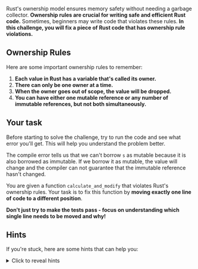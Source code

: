 Rust's ownership model ensures memory safety without needing a garbage collector. **Ownership rules are crucial for writing safe and efficient Rust code.** Sometimes, beginners may write code that violates these rules. **In this challenge, you will fix a piece of Rust code that has ownership rule violations.**

## Ownership Rules

Here are some important ownership rules to remember:

1. **Each value in Rust has a variable that's called its owner.**
2. **There can only be one owner at a time.**
3. **When the owner goes out of scope, the value will be dropped.**
4. **You can have either one mutable reference or any number of immutable references, but not both simultaneously.**

## Your task

Before starting to solve the challenge, try to run the code and see what error you'll get. This will help you understand the problem better.

The compile error tells us that we can't borrow `s` as mutable because it is also borrowed as immutable. If we borrow it as mutable, the value will change and the compiler can not guarantee that the immutable reference hasn't changed.

You are given a function `calculate_and_modify` that violates Rust's ownership rules. Your task is to fix this function by **moving exactly one line of code to a different position**.

**Don't just try to make the tests pass - focus on understanding which single line needs to be moved and why!**

## Hints

If you're stuck, here are some hints that can help you:

<details>
  <summary>Click to reveal hints</summary>

In order to understand the problem, we need to understand the signature of the `push_str` method. The method signature is as follows:

```rust
fn push_str(&mut self, string: &str)
```

What's important to note is that, the method takes a mutable reference to `self`

Remember ownership rules? **You can have either one mutable reference or any number of immutable references, but not both simultaneously.**

In this case we have an immutable reference `s2` and the `push_str` method is trying to get a mutable reference to `s`, hence the violation of ownership rules.

The solution would be, moving the line that borrows `s` as immutable reference after the `push_str` method call. This way, we are not borrowing `s` as immutable reference when the mutable reference is still in scope, and the compiler can assure that the value hasn't changed.

```rust
pub fn calculate_and_modify() -> (String, usize) {
    let mut s = String::from("hello");
    let length = s.len();

    s.push_str(", world");

    let s2 = &s;
    println!("{}", s2);

    (s, length)
}
```

</details>
